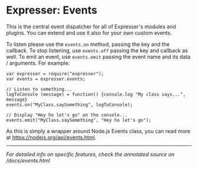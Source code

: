 # Expresser: Events

This is the central event dispatcher for all of Expresser's modules and plugins. You can extend and use it
also for your own custom events.

To listen please use the `events.on` method, passing the key and the callback. To stop listening,
use `events.off` passing the key and callback as well. To emit an event, use `events.emit` passing the
event name and its data / arguments. For example:

    var expresser = require("expresser");
    var events = expresser.events;
    
    // Listen to something...
    logToConsole (message) = function() {console.log "My class says...", message}
    events.on("MyClass.saySomething", logToConsole);
    
    // Display "Hey ho let's go" on the console...
    events.emit("MyClass.saySomething", "Hey ho let's go");
    
    

As this is simply a wrapper around Node.js Events class, you can read more at https://nodejs.org/api/events.html.

---

*For detailed info on specific features, check the annotated source on /docs/events.html*
